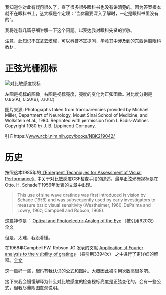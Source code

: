 <!--
.. title: 为什么对比敏感度的视标亮度是正弦变化的？(0)
.. slug: wei-shi-yao-dui-bi-min-gan-du-de-shi-biao-liang-du-shi-zheng-xian-bian-hua-de-0
.. date: 2017-12-19 01:08:15 UTC+08:00
.. tags: CSF, 教程, 现代眼科医生知识扩展包
.. category: ophthalmology
.. link:
.. description:
.. type: text
-->

我知道你对此有疑问很久了，查了很多很多眼科书也没有讲清楚的。因为答案根本就不在眼科书上，这大概是个定理：“当你需要深入了解时，一定是眼科书里没有的”。

我将连载几篇仔细讲解一下这个问题。以表达我对眼科先贤的崇敬。

注意，此知识不宜拿去炫耀，可以科普不宜提问，毕竟其中涉及到的东西远超眼科教材。
<!-- TEASER_END -->

# 正弦光栅视标

![对比敏感度视标](http://upload-images.jianshu.io/upload_images/29267-02439de324772894.jpg?imageMogr2/auto-orient/strip%7CimageView2/2/w/1240)

左图是视标的图像，右图是视标亮度，亮度的变化为正弦函数。对比度分别是0.85(A), 0.50(B), 0.10(C)

图片来源: Photographs taken from transparencies provided by Michael Miller, Department of Neurology, Mount Sinai School of Medicine, and Wolkstein et al., 1980. Reprinted with permission from I. Bodis-Wollner. Copyright 1980 by J. B. Lippincott Company.

引自https://www.ncbi.nlm.nih.gov/books/NBK219042/

# 历史

按照这本1985年的[《Emergent Techniques for Assessment of Visual Performance》](https://www.ncbi.nlm.nih.gov/books/NBK219042/) 中关于对比敏感度CSF检查手段的综述，最早正弦光栅视标是在Otto. H. Schade于1956年发表的文章中出现。

> This use of sine wave gratings was first introduced in vision by Schade (1956) and was subsequently used by early investigators to measure basic visual sensitivity (Westheimer, 1960; DePalma and Lowry, 1962; Campbell and Robson, 1968).

这篇神作是：
[Optical and Photoelectric Analog of the Eye](https://doi.org/10.1364/JOSA.46.000721) （被引用620次）
[全文](http://sci-hub.cc/10.1364/JOSA.46.000721)

但是，太难，我没看懂。

在1968年Campbell FW, Robson JG.发表的文献 [Application of Fourier analysis to the visibility of gratings](https://www.ncbi.nlm.nih.gov/pubmed/5666169) （被引用3394次） 之中进行了更详细的解释。[全文](http://www.cns.nyu.edu/~david/courses/perceptionGrad/Readings/CampbellRobson-JPhysiol1968.pdf)

这一篇好一些，起码有我认识的公式和图片。大概因此被引用次数高很多吧。

接下来我会慢慢解释为什么对比敏感度的检查视标亮度是正弦变化的。会有一些公式，但我尽量附图直观说明。
